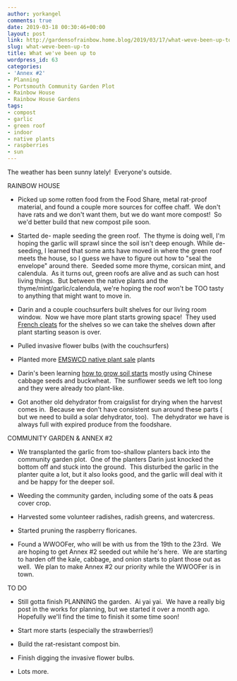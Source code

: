 ```yaml
---
author: yorkangel
comments: true
date: 2019-03-18 00:30:46+00:00
layout: post
link: http://gardensofrainbow.home.blog/2019/03/17/what-weve-been-up-to/
slug: what-weve-been-up-to
title: What we've been up to
wordpress_id: 63
categories:
- 'Annex #2'
- Planning
- Portsmouth Community Garden Plot
- Rainbow House
- Rainbow House Gardens
tags:
- compost
- garlic
- green roof
- indoor
- native plants
- raspberries
- sun
---
```


The weather has been sunny lately!  Everyone's outside.

RAINBOW HOUSE



	
  * Picked up some rotten food from the Food Share, metal rat-proof material, and found a couple more sources for coffee chaff.  We don't have rats and we don't want them, but we do want more compost!  So we'd better build that new compost pile soon.

	
  * Started de- maple seeding the green roof.  The thyme is doing well, I'm hoping the garlic will sprawl since the soil isn't deep enough. While de-seeding, I learned that some ants have moved in where the green roof meets the house, so I guess we have to figure out how to "seal the envelope" around there.  Seeded some more thyme, corsican mint, and calendula.  As it turns out, green roofs are alive and as such can host living things.  But between the native plants and the thyme/mint/garlic/calendula, we're hoping the roof won't be TOO tasty to anything that might want to move in.

	
  * Darin and a couple couchsurfers built shelves for our living room window.  Now we have more plant starts growing space!  They used [French cleats](https://en.wikipedia.org/wiki/French_cleat) for the shelves so we can take the shelves down after plant starting season is over.

	
  * Pulled invasive flower bulbs (with the couchsurfers)

	
  * Planted more [EMSWCD native plant sale](https://emswcd.org/workshops-and-events/native-plant-sale/) plants

	
  * Darin's been learning [how to grow soil starts](https://www.chelseagreen.com/product/year-round-indoor-salad-gardening/) mostly using Chinese cabbage seeds and buckwheat.  The sunflower seeds we left too long and they were already too plant-like.

	
  * Got another old dehydrator from craigslist for drying when the harvest comes in.  Because we don't have consistent sun around these parts ( but we need to build a solar dehydrator, too).  The dehydrator we have is always full with expired produce from the foodshare.


COMMUNITY GARDEN & ANNEX #2

	
  * We transplanted the garlic from too-shallow planters back into the community garden plot.  One of the planters Darin just knocked the bottom off and stuck into the ground.  This disturbed the garlic in the planter quite a lot, but it also looks good, and the garlic will deal with it and be happy for the deeper soil.

	
  * Weeding the community garden, including some of the oats & peas cover crop.

	
  * Harvested some volunteer radishes, radish greens, and watercress.

	
  * Started pruning the raspberry floricanes.

	
  * Found a WWOOFer, who will be with us from the 19th to the 23rd.  We are hoping to get Annex #2 seeded out while he's here.  We are starting to harden off the kale, cabbage, and onion starts to plant those out as well.  We plan to make Annex #2 our priority while the WWOOFer is in town.


TO DO

	
  * Still gotta finish PLANNING the garden.  Ai yai yai.  We have a really big post in the works for planning, but we started it over a month ago.  Hopefully we'll find the time to finish it some time soon!

	
  * Start more starts (especially the strawberries!)

	
  * Build the rat-resistant compost bin.

	
  * Finish digging the invasive flower bulbs.

	
  * Lots more.


